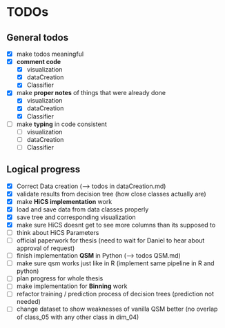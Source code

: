# TODOs

## General todos

* [x] make todos meaningful
* [x] __comment code__
  * [x] visualization
  * [x] dataCreation
  * [x] Classifier
* [x] make __proper notes__ of things that were already done
  * [x] visualization
  * [x] dataCreation
  * [x] Classifier
* [ ] make __typing__ in code consistent
  * [ ] visualization
  * [ ] dataCreation
  * [ ] Classifier

## Logical progress
* [x] Correct Data creation (--> todos in dataCreation.md)
* [x] validate results from decision tree (how close classes actually are)
* [x] make __HiCS implementation__ work
* [x] load and save data from data classes properly
* [x] save tree and corresponding visualization
* [x] make sure HiCS doesnt get to see more columns than its supposed to
* [ ] think about HiCS Parameters
* [ ] official paperwork for thesis (need to wait for Daniel to hear about approval of 
request)
* [ ] finish implementation __QSM__ in Python (--> todos QSM.md)
* [ ] make sure qsm works just like in R (implement same pipeline in R and python)
* [ ] plan progress for whole thesis
* [ ] make implementation for __Binning__ work
* [ ] refactor training / prediction process of decision trees (prediction not needed)
* [ ] change dataset to show weaknesses of vanilla QSM better (no overlap of class_05
with any other class in dim_04)
